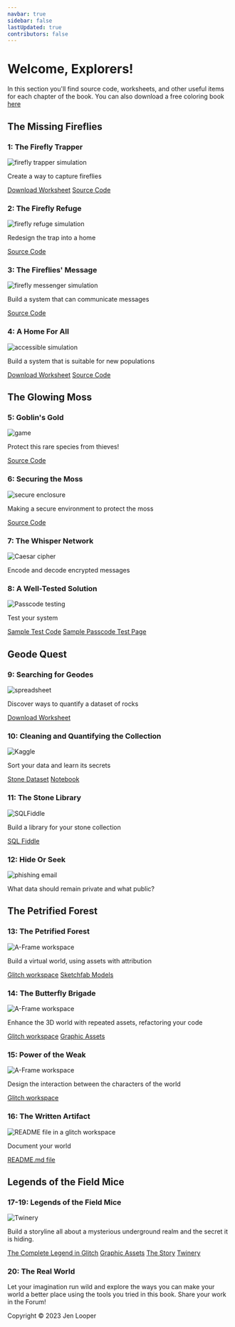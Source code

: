```yaml
---
navbar: true
sidebar: false
lastUpdated: true
contributors: false
---
```


<main class="home">
<h1 class="page-inner-title">Welcome, Explorers!</h1>
<p>In this section you'll find source code, worksheets, and other useful items for each chapter of the book. You can also download a free coloring book <a target="_blank" href="./assets/art/coloring-pages-cs4kids.pdf">here</a></p>
<h2>The Missing Fireflies</h2>
      <div class="grid-cards">
      <article>
        <div class="text">
          <div class="grid-cards">
            <h3>1: The Firefly Trapper</h3>
            <img class="homeImage" alt="firefly trapper simulation" :src="$withBase('./assets/ch1.png')"/>
            <p>Create a way to capture fireflies</p>
          </div>
          <div class="footer">
            <a class="links" href="./assets/ch1-worksheet.pdf">Download Worksheet</a>
            <a class="links" href="https://github.com/CS4Kids/CS4Kids-Firefly-Trapper">Source Code</a>
          </div>
        </div>
      </article>
      <article>
        <div class="text">
        <div class="grid-cards">
          <h3>2: The Firefly Refuge</h3>
          <img class="homeImage" alt="firefly refuge simulation" :src="$withBase('./assets/ch2.png')"/>
            <p>Redesign the trap into a home</p>
          </div>
          <div class="footer">
          <a class="links" href="https://github.com/CS4Kids/CS4Kids-Firefly-Refuge">Source Code</a>
          </div>
        </div>
      </article>
      <article>
        <div class="text">
          <div class="grid-cards">
            <h3>3: The Fireflies' Message</h3>
            <img class="homeImage"  alt="firefly messenger simulation" :src="$withBase('./assets/ch3.png')"/>
            <p>Build a system that can communicate messages</p>
          </div>
          <div class="footer">
          <a class="links" href="https://github.com/CS4Kids/CS4Kids-Firefly-Refuge-Messenger">Source Code</a>
          </div>
        </div>
      </article>
      <article>
        <div class="text">
          <div class="grid-cards">
            <h3>4: A Home For All</h3>
            <img class="homeImage"  alt="accessible simulation" :src="$withBase('./assets/ch4.png')"/>
            <p>Build a system that is suitable for new populations</p>
          </div>
          <div class="footer">
          <a class="links" href="./assets/ch4-worksheet.pdf">Download Worksheet</a>
          <a class="links" href="https://github.com/CS4Kids/CS4Kids-Accessible-Refuge">Source Code</a>
          </div>
        </div>
      </article>
      </div>
      <h2>The Glowing Moss</h2>
      <div class="grid-cards">
      <article>
        <div class="text">
          <div class="grid-cards">
            <h3>5: Goblin's Gold</h3>
            <img class="homeImage"  alt="game" :src="$withBase('./assets/ch5.png')"/>
            <p>Protect this rare species from thieves!</p>
          </div>
          <div class="footer">
            <a class="links" href="https://arcade.makecode.com/S83643-98625-32423-18143">Source Code</a>
          </div>
        </div>
      </article>
      <article>
        <div class="text">
          <div class="grid-cards">
            <h3>6: Securing the Moss</h3>
            <img class="homeImage"  alt="secure enclosure" :src="$withBase('./assets/ch6.png')"/>
            <p>Making a secure environment to protect the moss</p>
          </div>
          <div class="footer">
          <a class="links" href="https://makecode.com/_RsoWUVcgHAi0">Source Code</a>
          </div>
        </div>
      </article>
      <article>
        <div class="text">
          <h3>7: The Whisper Network</h3>
          <img class="homeImage"  alt="Caesar cipher" :src="$withBase('./assets/ch7.png')"/>
          <p>Encode and decode encrypted messages</p>
        </div>
      </article>
      <article>
        <div class="text">
        <div class="grid-cards">
            <h3>8: A Well-Tested Solution</h3>
            <img class="homeImage"  alt="Passcode testing" :src="$withBase('./assets/ch8.png')"/>
            <p>Test your system</p>
          </div>
          <div class="footer">
             <a class="links" href="https://github.com/CS4Kids/Sample-Test">Sample 
          Test Code</a>
           <a class="links" href="https://cs4kids.club/passcode.html">Sample 
          Passcode Test Page</a>
          </div> 
        </div>
      </article>
    </div>
    <h2>Geode Quest</h2>
    <div class="grid-cards">
      <article>
       <div class="text">
        <div class="grid-cards">
            <h3>9: Searching for Geodes</h3>
            <img class="homeImage"  alt="spreadsheet" :src="$withBase('./assets/ch9.png')"/>
          <p>Discover ways to quantify a dataset of rocks</p>
          </div>
          <div class="footer">
             <a class="links" href="./assets/ch9-worksheet.pdf">Download Worksheet</a>
          </div> 
        </div>   
      </article>
      <article>
       <div class="text">
        <div class="grid-cards">
           <h3>10: Cleaning and Quantifying the Collection</h3>
            <img class="homeImage"  alt="Kaggle" :src="$withBase('./assets/ch10.png')"/>
          <p>Sort your data and learn its secrets</p>
          </div>
          <div class="footer">
             <a class="links" href="https://www.kaggle.com/datasets/jenlooper/polar-rocks">Stone Dataset</a>
             <a class="links" href="https://www.kaggle.com/code/jenlooper/rock-analysis">Notebook</a>
          </div>
        </div>   
      </article>
      <article>
       <div class="text">
        <div class="grid-cards">
            <h3>11: The Stone Library</h3>
            <img class="homeImage"  alt="SQLFiddle" :src="$withBase('./assets/ch11.png')"/>
          <p>Build a library for your stone collection</p>
          </div>
          <div class="footer">
             <a class="links" href="http://sqlfiddle.com/#!5/4532a/31/0">SQL Fiddle</a>
          </div> 
        </div>   
      </article>
      <article>
       <div class="text">
        <div class="grid-cards">
           <h3>12: Hide Or Seek</h3>
           <img class="homeImage"  alt="phishing email" :src="$withBase('./assets/ch12.png')"/>
          <p>What data should remain private and what public?</p>
          </div>
        </div>   
      </article>
    </div>
    <h2>The Petrified Forest</h2>
    <div class="grid-cards">
      <article>
       <div class="text">
        <div class="grid-cards">
          <h3>13: The Petrified Forest</h3>
            <img class="homeImage"  alt="A-Frame workspace" :src="$withBase('./assets/ch13.png')"/>
          <p>Build a virtual world, using assets with attribution</p>
          </div>
          <div class="footer">
             <a class="links" href="https://glitch.com/edit/#!/cs4kids-a-frame">Glitch workspace</a>
              <a class="links" href="https://github.com/CS4Kids/sketchfab-models">Sketchfab Models</a>
          </div> 
        </div>   
      </article>
      <article>
       <div class="text">
        <div class="grid-cards">
          <h3>14: The Butterfly Brigade</h3>
          <img class="homeImage"  alt="A-Frame workspace" :src="$withBase('./assets/ch14.png')"/>
          <p>Enhance the 3D world with repeated assets, refactoring your code</p>
          </div>
          <div class="footer">
              <a class="links" href="https://glitch.com/edit/#!/cs4kids-aframe-2">Glitch workspace</a>
               <a class="links" href="https://github.com/CS4Kids/graphic-assets">Graphic Assets</a>
          </div> 
        </div>   
      </article>
      <article>
       <div class="text">
        <div class="grid-cards">
          <h3>15: Power of the Weak</h3>
          <img class="homeImage"  alt="A-Frame workspace" :src="$withBase('./assets/ch15.png')"/>
          <p>Design the interaction between the characters of the world</p>
          </div>
          <div class="footer">
             <a class="links" href="https://glitch.com/edit/#!/cs4kids-aframe-3">Glitch workspace</a>
          </div> 
        </div>   
      </article>
       <article>
       <div class="text">
        <div class="grid-cards">
          <h3>16: The Written Artifact</h3>
          <img class="homeImage"  alt="README file in a glitch workspace" :src="$withBase('./assets/ch16.png')"/>
          <p>Document your world</p>
          </div>
          <div class="footer">
             <a class="links" href="https://glitch.com/edit/#!/cs4kids-aframe-3?path=README.md%3A1%3A0">README.md file</a>
          </div> 
        </div>   
      </article>
    </div>
  <h2>Legends of the Field Mice</h2>
    <div class="grid-cards">
      <article>
       <div class="text">
        <div class="grid-cards">
          <h3>17-19: Legends of the Field Mice</h3>
          <img class="homeImage"  alt="Twinery" :src="$withBase('./assets/ch17.png')"/>
          <p>Build a storyline all about a mysterious underground realm and the secret it is hiding.</p>
          </div>
             <a class="links" href="https://glitch.com/edit/#!/cs4kids-aframe-3?path=README.md%3A1%3A0">The Complete Legend in Glitch</a>
             <a class="links" href="https://github.com/CS4Kids/graphic-assets">Graphic Assets</a>
             <a class="links" href="https://fir-shell-ambulance.glitch.me/">The Story</a>
             <a class="links" href="https://twinery.org">Twinery</a>
        </div>   
      </article>
      <article>
        <div class="text">
          <h3>20: The Real World</h3>
          <p>Let your imagination run wild and explore the ways you can make your world a better place using the tools you tried in this book. Share your work in the Forum!</p>
        </div>
      </article>
    </div>
</main>
<div class="footer content-footer">Copyright © 2023 Jen Looper </div> 
